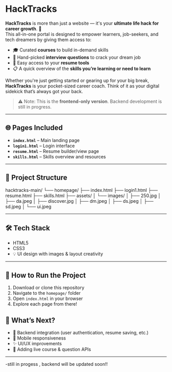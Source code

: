 # HackTracks

**HackTracks** is more than just a website — it's your **ultimate life hack for career growth**. 🌱  
This all-in-one portal is designed to empower learners, job-seekers, and tech dreamers by giving them access to:

- 🎓 Curated **courses** to build in-demand skills  
- 🧠 Hand-picked **interview questions** to crack your dream job  
- 📝 Easy access to your **resume tools**  
- 📋 A quick overview of the **skills you’re learning or need to learn**

Whether you're just getting started or gearing up for your big break, **HackTracks** is your pocket-sized career coach. Think of it as your digital sidekick that’s always got your back.

> ⚠️ Note: This is the **frontend-only version**. Backend development is still in progress.

---

## 🌐 Pages Included

- **`index.html`** – Main landing page
- **`login1.html`** – Login interface
- **`resume.html`** – Resume builder/view page
- **`skills.html`** – Skills overview and resources

---

## 📁 Project Structure

hacktracks-main/
└── homepage/
    ├── index.html
    ├── login1.html
    ├── resume.html
    ├── skills.html
    ├── assets/
    │   └── images/
    │       ├── 250.jpg
    │       ├── da.jpeg
    │       ├── discover.jpg
    │       ├── dm.jpeg
    │       ├── ds.jpeg
    │       ├── sd.jpeg
    │       └── ui.jpeg

---

## 🛠️ Tech Stack

- HTML5
- CSS3
- 💡 UI design with images & layout creativity

---

## 🚀 How to Run the Project

1. Download or clone this repository
2. Navigate to the `homepage/` folder
3. Open `index.html` in your browser
4. Explore each page from there!

## 🔮 What’s Next?

- 🔧 Backend integration (user authentication, resume saving, etc.)
- 📱 Mobile responsiveness
- ✨ UI/UX improvements
- 🧠 Adding live course & question APIs

---

-still in progess , backend will be updated soon!!
